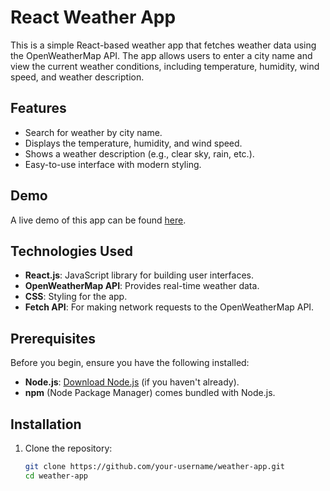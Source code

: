 # React Weather App

This is a simple React-based weather app that fetches weather data using the OpenWeatherMap API. The app allows users to enter a city name and view the current weather conditions, including temperature, humidity, wind speed, and weather description.

## Features
- Search for weather by city name.
- Displays the temperature, humidity, and wind speed.
- Shows a weather description (e.g., clear sky, rain, etc.).
- Easy-to-use interface with modern styling.

## Demo

A live demo of this app can be found [here](link_to_demo).

## Technologies Used
- **React.js**: JavaScript library for building user interfaces.
- **OpenWeatherMap API**: Provides real-time weather data.
- **CSS**: Styling for the app.
- **Fetch API**: For making network requests to the OpenWeatherMap API.

## Prerequisites

Before you begin, ensure you have the following installed:
- **Node.js**: [Download Node.js](https://nodejs.org/) (if you haven't already).
- **npm** (Node Package Manager) comes bundled with Node.js.

## Installation

1. Clone the repository:

   ```bash
   git clone https://github.com/your-username/weather-app.git
   cd weather-app
